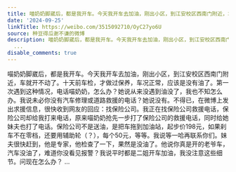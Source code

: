 ```yaml
---
title: 喵奶奶脚崴后，都是我开车。今天我开车去加油，刚出小区，到江安校区西南门附近，车就开不动了。十天前车检，才做过保养，车况正常，应该是没有油了。第一次遇到...
date: '2024-09-25'
linkTitle: https://weibo.com/3515092710/OyC27yo6U
source: 种豆得瓜谢不谦的微博
description: 喵奶奶脚崴后，都是我开车。今天我开车去加油，刚出小区，到江安校区西南门附近，车就开不动了。十天前车检，才做过保养，车况正常，应该是没有油了。第一次遇到这种情况，电话喵奶奶，怎么办？她说从来没遇到油没了，我也不知怎么办。我说未必你没有汽车修理或道路救援的电话？她说没有。不得已，在微博上发出求援信息，很快收到网友的回应：找保险公司。我正在找保险公司救援电话，保险公司却给我打来电话，原来喵奶奶抢先一步打了保险公司的救援电话，同时给她妹夫也打了电话。保险公司不是送油，是把车拖到加油站，起步价198元，如果刹车不在零档，还要用辅助轮（？），每个50元，等等。我说等一哈再联系你们。妹夫很快赶到，他是专家，他检查了一下，果然是没油了。他说你真是开的老爷车，汽车没油了，难道你没看见报警？我说平时都是二姐开车加油，我没注意这些细节。问现在怎么办？
  ...
disable_comments: true
---
```

喵奶奶脚崴后，都是我开车。今天我开车去加油，刚出小区，到江安校区西南门附近，车就开不动了。十天前车检，才做过保养，车况正常，应该是没有油了。第一次遇到这种情况，电话喵奶奶，怎么办？她说从来没遇到油没了，我也不知怎么办。我说未必你没有汽车修理或道路救援的电话？她说没有。不得已，在微博上发出求援信息，很快收到网友的回应：找保险公司。我正在找保险公司救援电话，保险公司却给我打来电话，原来喵奶奶抢先一步打了保险公司的救援电话，同时给她妹夫也打了电话。保险公司不是送油，是把车拖到加油站，起步价198元，如果刹车不在零档，还要用辅助轮（？），每个50元，等等。我说等一哈再联系你们。妹夫很快赶到，他是专家，他检查了一下，果然是没油了。他说你真是开的老爷车，汽车没油了，难道你没看见报警？我说平时都是二姐开车加油，我没注意这些细节。问现在怎么办？ ...